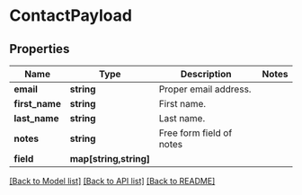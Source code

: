 # ContactPayload

## Properties
Name | Type | Description | Notes
------------ | ------------- | ------------- | -------------
**email** | **string** | Proper email address. | 
**first_name** | **string** | First name. | 
**last_name** | **string** | Last name. | 
**notes** | **string** | Free form field of notes | 
**field** | **map[string,string]** |  | 

[[Back to Model list]](../README.md#documentation-for-models) [[Back to API list]](../README.md#documentation-for-api-endpoints) [[Back to README]](../README.md)


